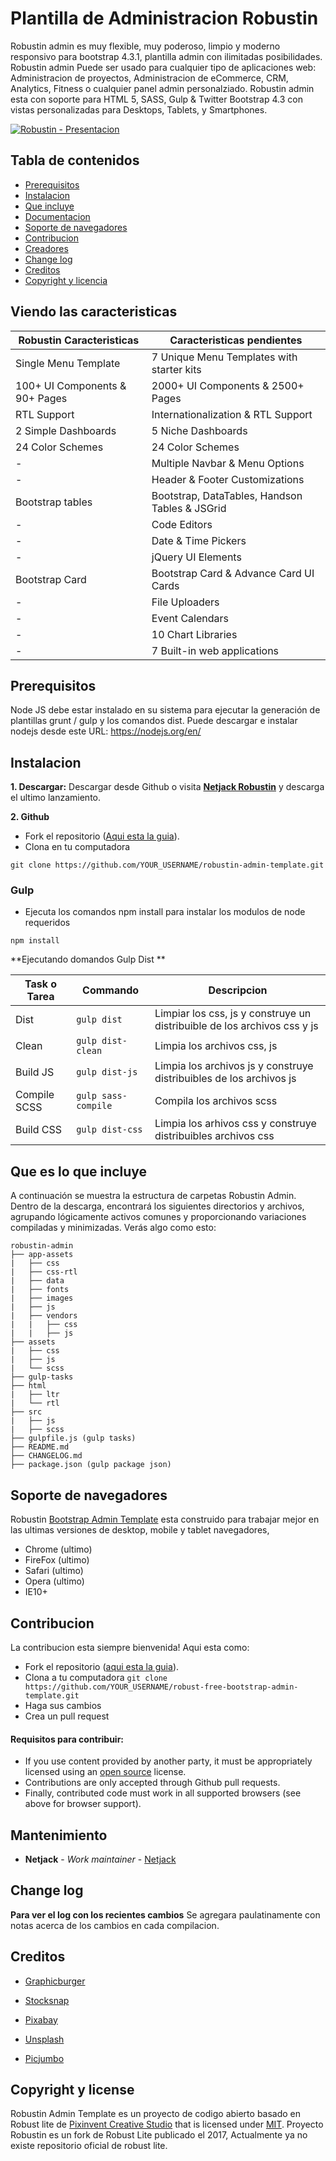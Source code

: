 # Plantilla de Administracion Robustin

Robustin admin es muy flexible, muy poderoso, limpio y moderno responsivo para bootstrap 4.3.1, plantilla admin con ilimitadas posibilidades. Robustin admin Puede ser usado para cualquier tipo de aplicaciones web: Administracion de proyectos, Administracion de eCommerce, CRM, Analytics, Fitness o cualquier panel admin personalziado. Robustin admin esta con soporte para HTML 5, SASS, Gulp & Twitter Bootstrap 4.3 con vistas personalizadas para Desktops, Tablets, y Smartphones.

[![Robustin - Presentacion](https://pixinvent.com/free-bootstrap-template/robust-lite/robust_lite.jpg "Robustin Esta basado en Robust Free Bootstrap Admin Template Presentation")](https://pixinvent.com/free-bootstrap-template/robust-lite/html/ltr/)
## Tabla de contenidos

- [Prerequisitos](#prerequisitos)
- [Instalacion](#instalacion)
- [Que incluye](#que-incluye)
- [Documentacion](#documentacion)
- [Soporte de navegadores](#soporte-de-navegadores)
- [Contribucion](#contribucion)
- [Creadores](#creadores)
- [Change log](#change-log)
- [Creditos](#creditos)
- [Copyright y licencia](#copyright-y-licencia)

## Viendo las caracteristicas

|Robustin Caracteristicas|Caracteristicas pendientes
|--- | --- |
|Single Menu Template|7 Unique Menu Templates with starter kits|
|100+ UI Components & 90+ Pages |2000+ UI Components & 2500+ Pages|
|RTL Support |Internationalization & RTL Support|
|2 Simple Dashboards| 5 Niche Dashboards|
|24 Color Schemes|24 Color Schemes|
|-|Multiple Navbar & Menu Options|
|-| Header & Footer Customizations|
|Bootstrap tables| Bootstrap, DataTables, Handson Tables & JSGrid|
|-|Code Editors|
|-| Date & Time Pickers|
|-| jQuery UI Elements|
|Bootstrap Card| Bootstrap Card & Advance Card UI Cards|
|-| File Uploaders|
|-| Event Calendars|
|-| 10 Chart Libraries|
|-|7 Built-in web applications|

## Prerequisitos

Node JS debe estar instalado en su sistema para ejecutar la generación de plantillas grunt / gulp y los comandos dist. Puede descargar e instalar nodejs desde este URL: https://nodejs.org/en/

## Instalacion

**1. Descargar:**
Descargar desde Github o visita **[Netjack Robustin](#/)** y descarga el ultimo lanzamiento.

**2. Github**
- Fork el repositorio ([Aqui esta la guia](https://help.github.com/articles/fork-a-repo/)).
- Clona en tu computadora
```
git clone https://github.com/YOUR_USERNAME/robustin-admin-template.git
```

### Gulp
- Ejecuta los comandos npm install para instalar los modulos de node requeridos

```
npm install
```

**Ejecutando domandos Gulp Dist **

Task o Tarea | Commando | Descripcion
--- | --- | ---
Dist|`gulp dist`|Limpiar los css, js y construye un distribuible de los archivos css y js
Clean | `gulp dist-clean`|Limpia los archivos css, js
Build JS | `gulp dist-js` |Limpia los archivos js y construye distribuibles de los archivos js
Compile SCSS | `gulp sass-compile` | Compila los archivos scss
Build CSS | `gulp dist-css` |Limpia los arhivos css y construye distribuibles archivos css

## Que es lo que incluye

A continuación se muestra la estructura de carpetas Robustin Admin. Dentro de la descarga, encontrará los siguientes directorios y archivos, agrupando lógicamente activos comunes y proporcionando variaciones compiladas y minimizadas. Verás algo como esto:
```
robustin-admin
├── app-assets
|   ├── css
|   ├── css-rtl
|   ├── data
|   ├── fonts
|   ├── images
|   ├── js
|   ├── vendors
|   |   ├── css
|   |   ├── js
├── assets
|   ├── css
|   ├── js
|   └── scss
├── gulp-tasks
├── html
|   ├── ltr
|   └── rtl
├── src
|   ├── js
|   ├── scss
├── gulpfile.js (gulp tasks)
├── README.md
├── CHANGELOG.md
├── package.json (gulp package json)
```

## Soporte de navegadores

Robustin [Bootstrap Admin Template](#) esta construido para trabajar mejor en las ultimas versiones de desktop, mobile y tablet navegadores,

- Chrome (ultimo)
- FireFox (ultimo)
- Safari (ultimo)
- Opera (ultimo)
- IE10+


## Contribucion

La contribucion esta siempre bienvenida! Aqui esta como:


- Fork el repositorio ([aqui esta la guia](https://help.github.com/articles/fork-a-repo/)).
- Clona a tu computadora ```git clone https://github.com/YOUR_USERNAME/robust-free-bootstrap-admin-template.git```
- Haga sus cambios
- Crea un pull request

#### Requisitos para contribuir:

- If you use content provided by another party, it must be appropriately licensed using an [open source](http://opensource.org/licenses) license.
- Contributions are only accepted through Github pull requests.
- Finally, contributed code must work in all supported browsers (see above for browser support).

## Mantenimiento

* **Netjack** - *Work maintainer* - [Netjack](#)

## Change log

**Para ver el log con los recientes cambios**
Se agregara paulatinamente con notas acerca de los cambios en cada compilacion.

## Creditos

* [Graphicburger](http://graphicburger.com/)

* [Stocksnap](https://stocksnap.io/)

* [Pixabay](https://pixabay.com/)

* [Unsplash](https://unsplash.com/)

* [Picjumbo](https://picjumbo.com/)

## Copyright y license

Robustin Admin Template es un proyecto de codigo abierto basado en Robust lite de [Pixinvent Creative Studio](https://pixinvent.com) that is licensed under [MIT](http://opensource.org/licenses/MIT). Proyecto Robustin es un fork de Robust Lite publicado el 2017, Actualmente ya no existe repositorio oficial de robust lite.
